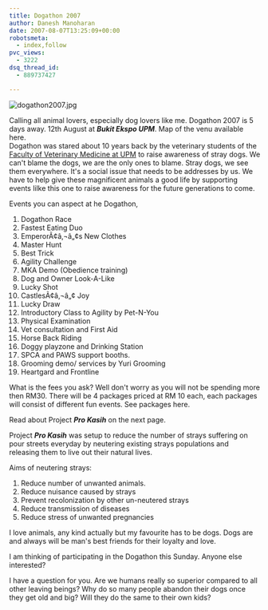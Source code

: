 ```yaml
---
title: Dogathon 2007
author: Danesh Manoharan
date: 2007-08-07T13:25:09+00:00
robotsmeta:
  - index,follow
pvc_views:
  - 3222
dsq_thread_id:
  - 889737427

---
```

![dogathon2007.jpg][1]

Calling all animal lovers, especially dog lovers like me. Dogathon 2007 is 5 days away. 12th August at _**Bukit Ekspo UPM**_. Map of the venu available here.  
Dogathon was stared about 10 years back by the veterinary students of the [Faculty of Veterinary Medicine at UPM][2] to raise awareness of stray dogs. We can't blame the dogs, we are the only ones to blame. Stray dogs, we see them everywhere. It's a social issue that needs to be addresses by us. We have to help give these magnificent animals a good life by supporting events lilke this one to raise awareness for the future generations to come.

Events you can aspect at he Dogathon,

  1. Dogathon Race
  2. Fastest Eating Duo
  3. EmperorÃ¢â‚¬â„¢s New Clothes
  4. Master Hunt
  5. Best Trick
  6. <span class="style21">Agility Challenge</span>
  7. MKA Demo (Obedience training)
  8. Dog and Owner Look-A-Like
  9. Lucky Shot
 10. CastlesÃ¢â‚¬â„¢ Joy
 11. Lucky Draw
 12. Introductory Class to Agility by Pet-N-You
 13. Physical Examination
 14. Vet consultation and First Aid
 15. Horse Back Riding
 16. Doggy playzone and Drinking Station
 17. SPCA and PAWS support booths.
 18. Grooming demo/ services by Yuri Grooming
 19. Heartgard and Frontline

What is the fees you ask? Well don't worry as you will not be spending more then RM30. There will be 4 packages priced at RM 10 each, each packages will consist of different fun events. See packages here.

Read about Project _**Pro Kasih**_ on the next page.

<!--more-->

Project _**Pro Kasih**_ was setup to reduce the number of strays suffering on pour streets everyday by neutering existing strays populations and releasing them to live out their natural lives.

Aims of neutering strays:

  1. Reduce number of unwanted animals.
  2. Reduce nuisance caused by strays
  3. Prevent recolonization by other un-neutered strays
  4. Reduce transmission of diseases
  5. Reduce stress of unwanted pregnancies

I love animals, any kind actually but my favourite has to be dogs. Dogs are and always will be man's best friends for their loyalty and love.

I am thinking of participating in the Dogathon this Sunday. Anyone else interested?

I have a question for you. Are we humans really so superior compared to all other leaving beings? Why do so many people abandon their dogs once they get old and big? Will they do the same to their own kids?

 [1]: /wp-content/uploads/2007/08/dogathon2007.jpg
 [2]: http://vet.upm.edu.my/